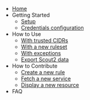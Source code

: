 * [Home](https://github.com/nccgroup/Scout2/wiki)
* Getting Started
  * [Setup](https://github.com/nccgroup/Scout2/wiki/Setup)
  * [Credentials configuration](https://github.com/nccgroup/Scout2/wiki/Credentials-configuration)
* How to Use
  * [With trusted CIDRs](https://github.com/nccgroup/Scout2/wiki/HowTo:-Use-with-a-list-of-trusted-CIDRs)
  * [With a new ruleset](https://github.com/nccgroup/Scout2/wiki/HowTo:-Use-with-a-custom-ruleset)
  * [With exceptions]()
  * [Export Scout2 data](https://github.com/nccgroup/Scout2/wiki/HowTo:-Exporting-and-Programmatically-Access-of-Scout2-Data)
* How to Contribute
  * [Create a new rule](https://github.com/nccgroup/Scout2/wiki/HowTo:-Create-a-new-rule)
  * [Fetch a new service](https://github.com/nccgroup/Scout2/wiki/HowTo:-fetch-configuration-for-a-new-service-or-resource)
  * [Display a new resource](https://github.com/nccgroup/Scout2/wiki/HowTo:-Create-a-custom-partial-for-new-resources)
* FAQ
